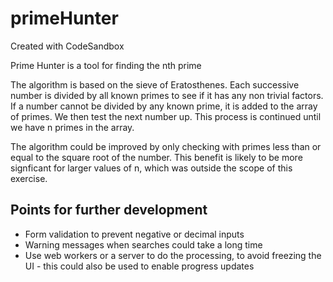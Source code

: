 # primeHunter
Created with CodeSandbox

Prime Hunter is a tool for finding the nth prime

The algorithm is based on the sieve of Eratosthenes. Each successive number is divided by all known primes to see if it has any non trivial factors. If a number cannot be divided by any known prime, it is added to the array of primes. We then test the next number up. This process is continued until we have n primes in the array.

The algorithm could be improved by only checking with primes less than or equal to the square root of the number. This benefit is likely to be more signficant for larger values of n, which was outside the scope of this exercise.


## Points for further development

* Form validation to prevent negative or decimal inputs
* Warning messages when searches could take a long time
* Use web workers or a server to do the processing, to avoid freezing the UI - this could also be used to enable progress updates
